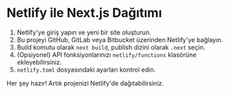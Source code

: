 # Netlify ile Next.js Dağıtımı

1. Netlify'ye giriş yapın ve yeni bir site oluşturun.
2. Bu projeyi GitHub, GitLab veya Bitbucket üzerinden Netlify'ye bağlayın.
3. Build komutu olarak `next build`, publish dizini olarak `.next` seçin.
4. (Opsiyonel) API fonksiyonlarınızı `netlify/functions` klasörüne ekleyebilirsiniz.
5. `netlify.toml` dosyasındaki ayarları kontrol edin.

Her şey hazır! Artık projenizi Netlify'de dağıtabilirsiniz.
